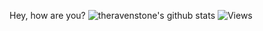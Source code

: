 Hey, how are you?
![theravenstone's github stats](https://github-readme-stats.vercel.app/api?username=theravenstone&show_icons=true&theme=default&include_all_commits=true)
![Views](https://komarev.com/ghpvc/?username=theravenstone&style=for-the-badge)
